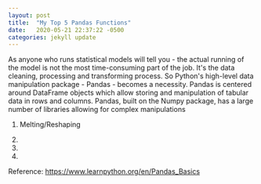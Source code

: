 ```yaml
---
layout: post
title:  "My Top 5 Pandas Functions"
date:   2020-05-21 22:37:22 -0500
categories: jekyll update
---
```


As anyone who runs statistical models will tell you - the actual running of the model is not the most time-consuming part of the job. It's the data cleaning, processing and transforming process. So Python's high-level data manipulation package - Pandas - becomes a necessity. 
Pandas is centered around DataFrame objects which allow storing and manipulation of tabular data in rows and columns. Pandas, built on the Numpy package, has a large number of libraries allowing for complex manipulations


1. Melting/Reshaping

2. 

3. 

4. 







Reference: https://www.learnpython.org/en/Pandas_Basics
